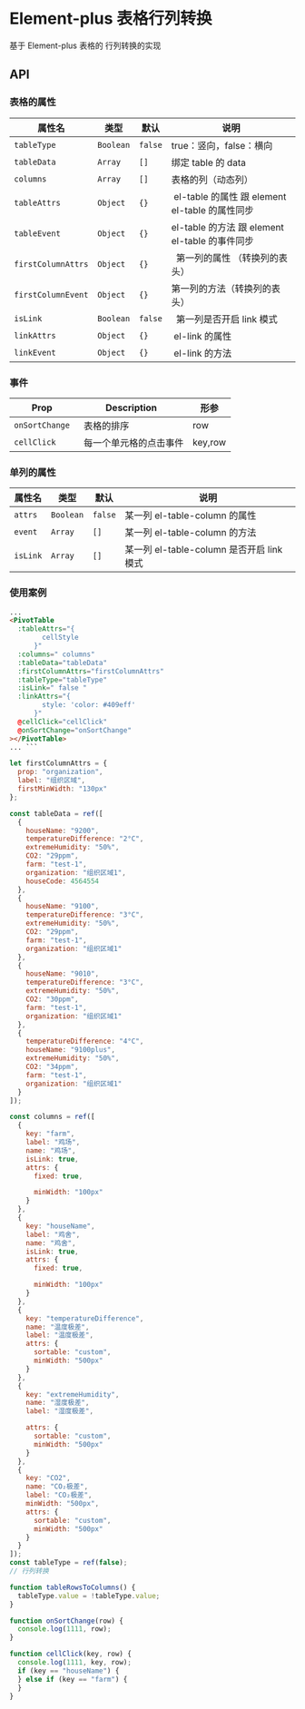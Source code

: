 # Element-plus 表格行列转换

基于 Element-plus 表格的 行列转换的实现

## API

### 表格的属性

| 属性名             | 类型      | 默认    | 说明                                            |
| ------------------ | --------- | ------- | ----------------------------------------------- |
| `tableType`        | `Boolean` | `false` | true：竖向，false：横向                         |
| `tableData`        | `Array`   | `[]`    | 绑定 table 的 data                              |
| `columns`          | `Array`   | `[]`    | 表格的列（动态列）                              |
| `tableAttrs`       | `Object`  | `{}`    |  el-table 的属性 跟 element el-table 的属性同步 |
| `tableEvent`       | `Object`  | `{}`    | el-table 的方法 跟 element el-table 的事件同步  |
| `firstColumnAttrs` | `Object`  | `{}`    |   第一列的属性 （转换列的表头）                 |
| `firstColumnEvent` | `Object`  | `{}`    | 第一列的方法（转换列的表头）                    |
| `isLink`           | `Boolean` | `false` |   第一列是否开启 link 模式                      |
| `linkAttrs`        | `Object`  | `{}`    |  el-link 的属性                                 |
| `linkEvent`        | `Object`  | `{}`    |  el-link 的方法                                 |

### 事件

| Prop           | Description              | 形参    |
| -------------- | ------------------------ | ------- |
| `onSortChange` |   表格的排序             | row     |
| `cellClick`    |   每一个单元格的点击事件 | key,row |

### 单列的属性

| 属性名   | 类型      | 默认    | 说明                                      |
| -------- | --------- | ------- | ----------------------------------------- |
| `attrs`  | `Boolean` | `false` | 某一列 el-table-column 的属性             |
| `event`  | `Array`   | `[]`    | 某一列 el-table-column 的方法             |
| `isLink` | `Array`   | `[]`    | 某一列 el-table-column 是否开启 link 模式 |

### 使用案例

````html
...
<PivotTable
  :tableAttrs="{
        cellStyle
      }"
  :columns=" columns"
  :tableData="tableData"
  :firstColumnAttrs="firstColumnAttrs"
  :tableType="tableType"
  :isLink=" false "
  :linkAttrs="{
        style: 'color: #409eff'
      }"
  @cellClick="cellClick"
  @onSortChange="onSortChange"
></PivotTable>
... ```
````

```js
let firstColumnAttrs = {
  prop: "organization",
  label: "组织区域",
  firstMinWidth: "130px"
};

const tableData = ref([
  {
    houseName: "9200",
    temperatureDifference: "2°C",
    extremeHumidity: "50%",
    CO2: "29ppm",
    farm: "test-1",
    organization: "组织区域1",
    houseCode: 4564554
  },
  {
    houseName: "9100",
    temperatureDifference: "3°C",
    extremeHumidity: "50%",
    CO2: "29ppm",
    farm: "test-1",
    organization: "组织区域1"
  },
  {
    houseName: "9010",
    temperatureDifference: "3°C",
    extremeHumidity: "50%",
    CO2: "30ppm",
    farm: "test-1",
    organization: "组织区域1"
  },
  {
    temperatureDifference: "4°C",
    houseName: "9100plus",
    extremeHumidity: "50%",
    CO2: "34ppm",
    farm: "test-1",
    organization: "组织区域1"
  }
]);

const columns = ref([
  {
    key: "farm",
    label: "鸡场",
    name: "鸡场",
    isLink: true,
    attrs: {
      fixed: true,

      minWidth: "100px"
    }
  },
  {
    key: "houseName",
    label: "鸡舍",
    name: "鸡舍",
    isLink: true,
    attrs: {
      fixed: true,

      minWidth: "100px"
    }
  },
  {
    key: "temperatureDifference",
    name: "温度极差",
    label: "温度极差",
    attrs: {
      sortable: "custom",
      minWidth: "500px"
    }
  },
  {
    key: "extremeHumidity",
    name: "湿度极差",
    label: "湿度极差",

    attrs: {
      sortable: "custom",
      minWidth: "500px"
    }
  },
  {
    key: "CO2",
    name: "CO₂极差",
    label: "CO₂极差",
    minWidth: "500px",
    attrs: {
      sortable: "custom",
      minWidth: "500px"
    }
  }
]);
const tableType = ref(false);
// 行列转换

function tableRowsToColumns() {
  tableType.value = !tableType.value;
}

function onSortChange(row) {
  console.log(1111, row);
}

function cellClick(key, row) {
  console.log(1111, key, row);
  if (key == "houseName") {
  } else if (key == "farm") {
  }
}
```
